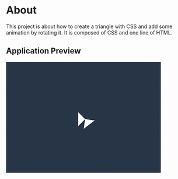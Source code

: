 # About

This project is about how to create a triangle with CSS and add some animation by rotating it.
It is composed of CSS and one line of HTML.

## Application Preview

![gif preview](assets/kinetic_loader.gif)